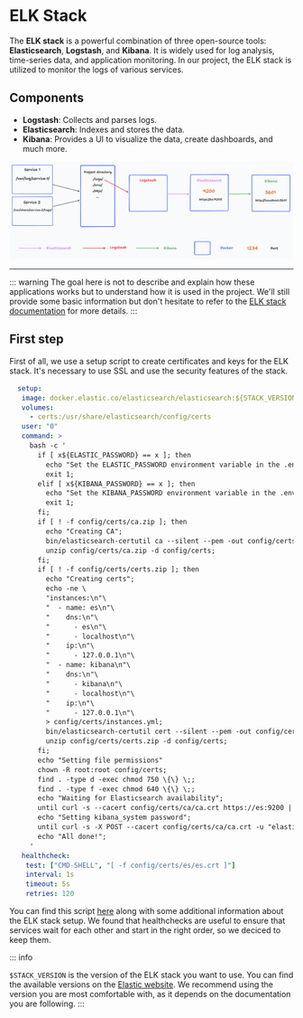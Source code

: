 # ELK Stack

The **ELK stack** is a powerful combination of three open-source tools: **Elasticsearch**, **Logstash**, and **Kibana**. It is widely used for log analysis, time-series data, and application monitoring. In our project, the ELK stack is utilized to monitor the logs of various services.

## Components

- **Logstash**: Collects and parses logs.
- **Elasticsearch**: Indexes and stores the data.
- **Kibana**: Provides a UI to visualize the data, create dashboards, and much more.

![ELK Stack](shema_elk.png)

--- 
::: warning
The goal here is not to describe and explain how these applications works but to understand how it is used in the project. We'll still provide some basic information but don't hesitate to refer to the [ELK stack documentation](https://www.elastic.co/what-is/elk-stack) for more details.
:::

## First step

First of all, we use a setup script to create certificates and keys for the ELK stack. It's necessary to  use SSL and use the security features of the stack. 

```yaml
  setup:
   image: docker.elastic.co/elasticsearch/elasticsearch:${STACK_VERSION}
   volumes:
     - certs:/usr/share/elasticsearch/config/certs
   user: "0"
   command: >
     bash -c '
       if [ x${ELASTIC_PASSWORD} == x ]; then
         echo "Set the ELASTIC_PASSWORD environment variable in the .env file";
         exit 1;
       elif [ x${KIBANA_PASSWORD} == x ]; then
         echo "Set the KIBANA_PASSWORD environment variable in the .env file";
         exit 1;
       fi;
       if [ ! -f config/certs/ca.zip ]; then
         echo "Creating CA";
         bin/elasticsearch-certutil ca --silent --pem -out config/certs/ca.zip;
         unzip config/certs/ca.zip -d config/certs;
       fi;
       if [ ! -f config/certs/certs.zip ]; then
         echo "Creating certs";
         echo -ne \
         "instances:\n"\
         "  - name: es\n"\
         "    dns:\n"\
         "      - es\n"\
         "      - localhost\n"\
         "    ip:\n"\
         "      - 127.0.0.1\n"\
         "  - name: kibana\n"\
         "    dns:\n"\
         "      - kibana\n"\
         "      - localhost\n"\
         "    ip:\n"\
         "      - 127.0.0.1\n"\
         > config/certs/instances.yml;
         bin/elasticsearch-certutil cert --silent --pem -out config/certs/certs.zip --in config/certs/instances.yml --ca-cert config/certs/ca/ca.crt --ca-key config/certs/ca/ca.key;
         unzip config/certs/certs.zip -d config/certs;
       fi;
       echo "Setting file permissions"
       chown -R root:root config/certs;
       find . -type d -exec chmod 750 \{\} \;;
       find . -type f -exec chmod 640 \{\} \;;
       echo "Waiting for Elasticsearch availability";
       until curl -s --cacert config/certs/ca/ca.crt https://es:9200 | grep -q "missing authentication credentials"; do sleep 30; done;
       echo "Setting kibana_system password";
       until curl -s -X POST --cacert config/certs/ca/ca.crt -u "elastic:${ELASTIC_PASSWORD}" -H "Content-Type: application/json" https://es:9200/_security/user/kibana_system/_password -d "{\"password\":\"${KIBANA_PASSWORD}\"}" | grep -q "^{}"; do sleep 10; done;
       echo "All done!";
     '
   healthcheck:
    test: ["CMD-SHELL", "[ -f config/certs/es/es.crt ]"]
    interval: 1s
    timeout: 5s
    retries: 120
```

You can find this script [here](https://www.elastic.co/blog/getting-started-with-the-elastic-stack-and-docker-compose) along with some additional information about the ELK stack setup. We found that healthchecks are useful to ensure that services wait for each other and start in the right order, so we deciced to keep them.

::: info

``$STACK_VERSION`` is the version of the ELK stack you want to use. You can find the available versions on the [Elastic website](https://www.elastic.co/guide/en/elasticsearch/reference/current/es-release-notes.html).
We recommend using the version you are most comfortable with, as it depends on the documentation you are following.
:::